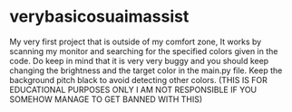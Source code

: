 # verybasicosuaimassist
My very first project that is outside of my comfort zone, It works by scanning my monitor and searching for the specified colors given in the code. Do keep in mind that it is very very buggy and you should keep changing the brightness and the target color in the main.py file. Keep the background pitch black to avoid detecting other colors. (THIS IS FOR EDUCATIONAL PURPOSES ONLY I AM NOT RESPONSIBLE IF YOU SOMEHOW MANAGE TO GET BANNED WITH THIS)
